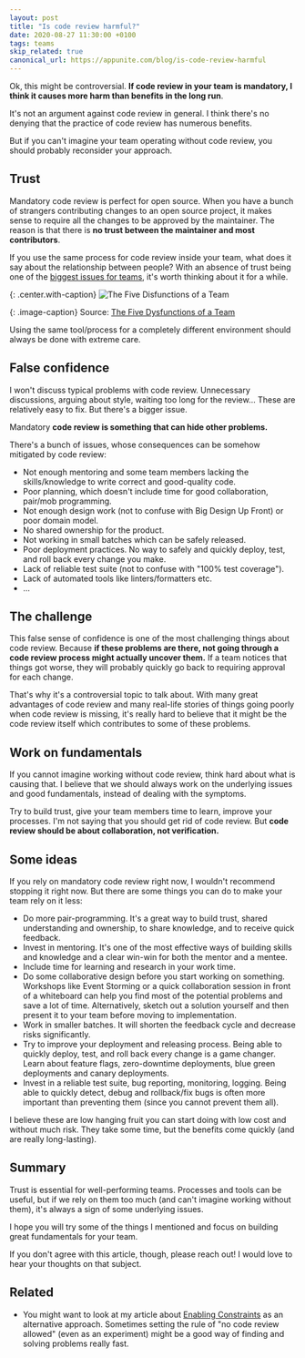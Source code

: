 ```yaml
---
layout: post
title: "Is code review harmful?"
date: 2020-08-27 11:30:00 +0100
tags: teams
skip_related: true
canonical_url: https://appunite.com/blog/is-code-review-harmful
---
```


Ok, this might be controversial. **If code review in your team is mandatory, I think it causes more harm than benefits in the long run**.

It's not an argument against code review in general. I think there's no denying that the practice of code review has numerous benefits.

But if you can't imagine your team operating without code review, you should probably reconsider your approach.

## **Trust**

Mandatory code review is perfect for open source. When you have a bunch of strangers contributing changes to an open source project, it makes sense to require all the changes to be approved by the maintainer. The reason is that there is **no trust between the maintainer and most contributors**.

If you use the same process for code review inside your team, what does it say about the relationship between people? With an absence of trust being one of the [biggest issues for teams](https://www.goodreads.com/book/show/20642542-the-five-disfuntions-of-a-team-a-leadership-fable?ac=1&from_search=true&qid=whzGMninaX&rank=1), it's worth thinking about it for a while.

{: .center.with-caption}
![The Five Disfunctions of a Team](https://appunite-blog.s3.eu-central-1.amazonaws.com/images/3acea0a0/21d0/ZHlzZnVuY3Rpb25zLnBuZw==)

{: .image-caption}
Source: [The Five Dysfunctions of a Team](https://www.goodreads.com/book/show/20642542-the-five-disfuntions-of-a-team-a-leadership-fable)

Using the same tool/process for a completely different environment should always be done with extreme care.

## **False confidence**

I won't discuss typical problems with code review. Unnecessary discussions, arguing about style, waiting too long for the review... These are relatively easy to fix. But there's a bigger issue.

Mandatory **code review is something that can hide other problems.**

There's a bunch of issues, whose consequences can be somehow mitigated by code review:

- Not enough mentoring and some team members lacking the skills/knowledge to write correct and good-quality code.
- Poor planning, which doesn't include time for good collaboration, pair/mob programming.
- Not enough design work (not to confuse with Big Design Up Front) or poor domain model.
- No shared ownership for the product.
- Not working in small batches which can be safely released.
- Poor deployment practices. No way to safely and quickly deploy, test, and roll back every change you make.
- Lack of reliable test suite (not to confuse with "100% test coverage").
- Lack of automated tools like linters/formatters etc.
- ...

## **The challenge**

This false sense of confidence is one of the most challenging things about code review. Because **if these problems are there, not going through a code review process might actually uncover them.** If a team notices that things got worse, they will probably quickly go back to requiring approval for each change.

That's why it's a controversial topic to talk about. With many great advantages of code review and many real-life stories of things going poorly when code review is missing, it's really hard to believe that it might be the code review itself which contributes to some of these problems.

## **Work on fundamentals**

If you cannot imagine working without code review, think hard about what is causing that. I believe that we should always work on the underlying issues and good fundamentals, instead of dealing with the symptoms.

Try to build trust, give your team members time to learn, improve your processes. I'm not saying that you should get rid of code review. But **code review should be about collaboration, not verification.**

## **Some ideas**

If you rely on mandatory code review right now, I wouldn't recommend stopping it right now. But there are some things you can do to make your team rely on it less:

- Do more pair-programming. It's a great way to build trust, shared understanding and ownership, to share knowledge, and to receive quick feedback.
- Invest in mentoring. It's one of the most effective ways of building skills and knowledge and a clear win-win for both the mentor and a mentee.
- Include time for learning and research in your work time.
- Do some collaborative design before you start working on something. Workshops like Event Storming or a quick collaboration session in front of a whiteboard can help you find most of the potential problems and save a lot of time. Alternatively, sketch out a solution yourself and then present it to your team before moving to implementation.
- Work in smaller batches. It will shorten the feedback cycle and decrease risks significantly.
- Try to improve your deployment and releasing process. Being able to quickly deploy, test, and roll back every change is a game changer. Learn about feature flags, zero-downtime deployments, blue green deployments and canary deployments.
- Invest in a reliable test suite, bug reporting, monitoring, logging. Being able to quickly detect, debug and rollback/fix bugs is often more important than preventing them (since you cannot prevent them all).

I believe these are low hanging fruit you can start doing with low cost and without much risk. They take some time, but the benefits come quickly (and are really long-lasting).

## **Summary**

Trust is essential for well-performing teams. Processes and tools can be useful, but if we rely on them too much (and can't imagine working without them), it's always a sign of some underlying issues.

I hope you will try some of the things I mentioned and focus on building great fundamentals for your team.

If you don't agree with this article, though, please reach out! I would love to hear your thoughts on that subject.

## **Related**

- You might want to look at my article about [Enabling Constraints](https://mkaszubowski.com/2020/05/11/enabling-constraints-in-software-development.html) as an alternative approach. Sometimes setting the rule of "no code review allowed" (even as an experiment) might be a good way of finding and solving problems really fast.
